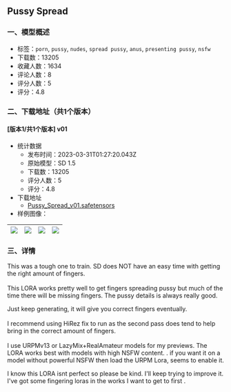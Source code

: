 ## Pussy Spread
### 一、模型概述

- 标签：`porn`, `pussy`, `nudes`, `spread pussy`, `anus`, `presenting pussy`, `nsfw`
- 下载数：13205
- 收藏人数：1634
- 评论人数：8
- 评分人数：5
- 评分：4.8

### 二、下载地址（共1个版本）

#### [版本1/共1个版本] v01

- 统计数据
  - 发布时间：2023-03-31T01:27:20.043Z
  - 原始模型：SD 1.5
  - 下载数：13205
  - 评分人数：5
  - 评分：4.8
- 下载地址
  - [Pussy_Spread_v01.safetensors](https://civitai.com/api/download/models/32250)
- 样例图像：

| <img src="https://image.civitai.com/xG1nkqKTMzGDvpLrqFT7WA/f5b206e6-4992-4fe4-c7e6-7c5bc035c500/width=450/367252.jpeg" /> | <img src="https://image.civitai.com/xG1nkqKTMzGDvpLrqFT7WA/1476276d-afbc-4244-2dff-316633de5000/width=450/367262.jpeg" /> | <img src="https://image.civitai.com/xG1nkqKTMzGDvpLrqFT7WA/9565328a-28a8-46a9-6fbe-75bb5be75d00/width=450/367261.jpeg" /> | <img src="https://image.civitai.com/xG1nkqKTMzGDvpLrqFT7WA/6dc9ba1c-8c52-4120-9e20-1eab8ba2fa00/width=450/367260.jpeg" /> |
| ---- | ---- | ---- | ---- |


### 三、详情
<p>This was a tough one to train. SD does NOT have an easy time with getting the right amount of fingers. <br /><br />This LORA works pretty well to get fingers spreading pussy but much of the time there will be missing fingers. The pussy details is always really good.</p><p>Just keep generating, it will give you correct fingers eventually. <br /><br />I recommend using HiRez fix to run as the second pass does tend to help bring in the correct amount of fingers. <br /><br />I use URPMv13 or LazyMix+RealAmateur models for my previews. The LORA works best with models with high NSFW content. . if you want it on a model without powerful NSFW then load the URPM Lora, seems to enable it.</p><p></p><p>I know this LORA isnt perfect so please be kind. I'll keep trying to improve it. I've got some fingering loras in the works I want to get to first .</p>